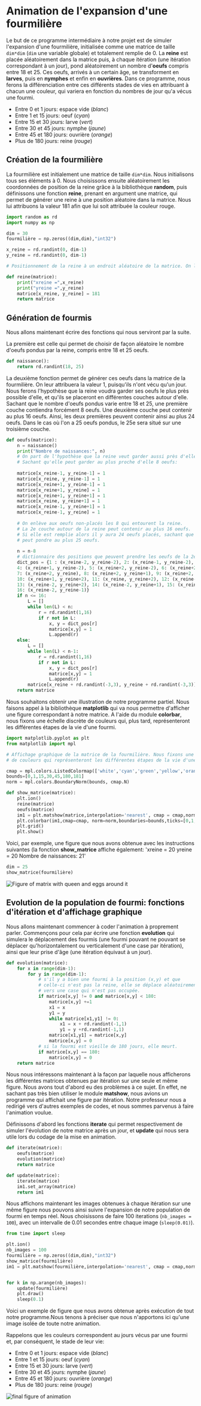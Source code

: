 # Animation de l'expansion d'une fourmilière


Le but de ce programme intermédiaire à notre projet est de simuler l'expansion d'une fourmilière, initialisée comme une matrice de taille ```dim*dim``` (```dim``` une variable globale) et totalement remplie de 0. La __reine__ est placée aléatoirement dans la matrice puis, à chaque itération (une itération correspondant à un jour), pond aléatoirement un nombre d'__oeufs__ compris entre 18 et 25.
Ces oeufs, arrivés à un certain âge, se transforment en __larves__, puis en __nymphes__ et enfin en __ouvrières__.
Dans ce programme, nous ferons la différenciation entre ces différents stades de vies en attribuant à chacun une couleur, qui variera en fonction du nombres de jour qu'a vécus une fourmi.
  * Entre 0 et 1 jours: espace vide (_blanc_)
  * Entre 1 et 15 jours: oeuf (_cyan_)
  * Entre 15 et 30 jours: larve (_vert_)
  * Entre 30 et 45 jours: nymphe (_jaune_)
  * Entre 45 et 180 jours: ouvrière (_orange_)
  * Plus de 180 jours: reine (_rouge_)

## Création de la fourmilière

La fourmilière est initialement une matrice de taille ```dim*dim```. Nous initialisons tous ses éléments à 0.
Nous choisissons ensuite aléatoirement les coordonnées de position de la reine grâce à la bibliothèque __random__, puis définissons une fonction __reine__, prenant en argument une matrice, qui permet de générer une reine à une position aléatoire dans la matrice. Nous lui attribuons la valeur 181 afin que lui soit attribuée la couleur rouge.

```Python
import random as rd
import numpy as np

dim = 30
fourmilière = np.zeros((dim,dim),"int32")

x_reine = rd.randint(0, dim-1)
y_reine = rd.randint(0, dim-1)

# Positionnement de la reine à un endroit aléatoire de la matrice. On lui attribue la valeur 181.

def reine(matrice):
    print("xreine =",x_reine)
    print("yreine =",y_reine)
    matrice[x_reine, y_reine] = 181
    return matrice
```

## Génération de fourmis

Nous allons maintenant écrire des fonctions qui nous serviront par la suite.

La première est celle qui permet de choisir de façon aléatoire le nombre d'oeufs pondus par la reine, compris entre 18 et 25 oeufs.

```Python
def naissance():
    return rd.randint(18, 25)
```

La deuxième fonction permet de générer ces oeufs dans la matrice de la fourmilière. On leur attribuera la valeur 1, puisqu'ils n'ont vécu qu'un jour. Nous ferons l'hypothèse que la reine voudra garder ses oeufs le plus près possible d'elle, et qu'ils se placeront en différentes couches autour d'elle.
Sachant que le nombre d'oeufs pondus varie entre 18 et 25, une première couche contiendra forcément 8 oeufs. Une deuxième couche peut contenir au plus 16 oeufs. Ainsi, les deux premières peuvent contenir ainsi au plus 24 oeufs. Dans le cas où l'on a 25 oeufs pondus, le 25e sera situé sur une troisième couche.

```Python
def oeufs(matrice):
    n = naissance()
    print("Nombre de naissances:", n)
    # On part de l'hypothèse que la reine veut garder aussi près d'elle que possible ses oeufs
    # Sachant qu'elle peut garder au plus proche d'elle 8 oeufs:
    
    matrice[x_reine-1, y_reine-1] = 1
    matrice[x_reine, y_reine-1] = 1
    matrice[x_reine+1, y_reine-1] = 1
    matrice[x_reine+1, y_reine] = 1
    matrice[x_reine+1, y_reine+1] = 1
    matrice[x_reine, y_reine+1] = 1
    matrice[x_reine-1, y_reine+1] = 1
    matrice[x_reine-1, y_reine] = 1
    
    # On enlève aux oeufs non-placés les 8 qui entourent la reine. 
    # La 2e couche autour de la reine peut contenir au plus 16 oeufs.
    # Si elle est remplie alors il y aura 24 oeufs placés, sachant que la reine
    # peut pondre au plus 25 oeufs.
    
    n = n-8
    # dictionnaire des positions que peuvent prendre les oeufs de la 2e couche.
    dict_pos = {1 : (x_reine-2, y_reine-2), 2: (x_reine-1, y_reine-2), 3: (x_reine, y_reine-2),
    4: (x_reine+1, y_reine-2), 5: (x_reine+2, y_reine-2), 6: (x_reine+2, y_reine-1), 
    7: (x_reine+2, y_reine), 8: (x_reine+2, y_reine+1), 9: (x_reine+2, y_reine+2),
    10: (x_reine+1, y_reine+2), 11: (x_reine, y_reine+2), 12: (x_reine-1, y_reine+2),
    13: (x_reine-2, y_reine+2), 14: (x_reine-2, y_reine+1), 15: (x_reine-2, y_reine),
    16: (x_reine-2, y_reine-1)}
    if n <= 16:
        L = []
        while len(L) < n:
            r = rd.randint(1,16)
            if r not in L:
                x, y = dict_pos[r]
                matrice[x,y] = 1
                L.append(r)
    else:
        L = []
        while len(L) < n-1:
            r = rd.randint(1,16)
            if r not in L:
                x, y = dict_pos[r]
                matrice[x,y] = 1
                L.append(r)
        matrice[x_reine + rd.randint(-3,3), y_reine + rd.randint(-3,3)] = 1
    return matrice
```

Nous souhaitons obtenir une illustration de notre programme partiel. Nous faisons appel à la bibliothèque __matplotlib__ qui va nous permettre d'afficher une figure correspondant à notre matrice. A l'aide du module __colorbar__, nous fixons une échelle discrète de couleurs qui, plus tard, représenteront les différentes étapes de la vie d'une fourmi.

```Python
import matplotlib.pyplot as plt
from matplotlib import mpl

# Affichage graphique de la matrice de la fourmilière. Nous fixons une échelle discrète
# de couleurs qui représenteront les différentes étapes de la vie d'une fourmi.

cmap = mpl.colors.ListedColormap(['white','cyan','green','yellow','orange','red'])
bounds=[0,1,15,30,45,180,181]
norm = mpl.colors.BoundaryNorm(bounds, cmap.N)

def show_matrice(matrice):
    plt.ion()
    reine(matrice)
    oeufs(matrice)
    im1 = plt.matshow(matrice,interpolation='nearest', cmap = cmap,norm=norm)
    plt.colorbar(im1,cmap=cmap, norm=norm,boundaries=bounds,ticks=[0,1,15,30,45,180,181])
    plt.grid()
    plt.show()
```

Voici, par exemple, une figure que nous avons obtenue avec les instructions suivantes (la fonction __show_matrice__ affiche également: 'xreine = 20
yreine = 20
Nombre de naissances: 21' 
```Python
dim = 25
show_matrice(fourmilière)
```
![Figure of matrix with queen and eggs around it](https://github.com/Sawken/Anthill/blob/master/Images/figure_cecile_0.png?raw=true)


## Evolution de la population de fourmi: fonctions d'itération et d'affichage graphique

Nous allons maintenant commencer à coder l'animation à proprement parler. Commençons pour cela par écrire une fonction __evolution__ qui simulera le déplacement des fourmis (une fourmi pouvant ne pouvant se déplacer qu'horizontalement ou verticalement d'une case par itération), ainsi que leur prise d'âge (une itération équivaut à un jour).

```Python
def evolution(matrice):
    for x in range(dim-1):
        for y in range(dim-1):
            # s'il y a bien une fourmi à la position (x,y) et que
            # celle-ci n'est pas la reine, elle se déplace aléatoirement
            # vers une case qui n'est pas occupée.
            if matrice[x,y] != 0 and matrice[x,y] < 180:
                matrice[x,y] +=1
                x1 = x
                y1 = y
                while matrice[x1,y1] != 0:
                    x1 = x + rd.randint(-1,1)
                    y1 = y +rd.randint(-1,1)
                matrice[x1,y1] = matrice[x,y]
                matrice[x,y] = 0
            # si la fourmi est vieille de 180 jours, elle meurt.
            if matrice[x,y] == 180:
                matrice[x,y] = 0
    return matrice
```
Nous nous intéressons maintenant à la façon par laquelle nous afficherons les différentes matrices obtenues par itération sur une seule et même figure. Nous avons tout d'abord eu des problèmes à ce sujet. En effet, ne sachant pas très bien utiliser le module __matshow__, nous avions un programme qui affichait une figure par itération. Notre professeur nous a redirigé vers d'autres exemples de codes, et nous sommes parvenus à faire l'animation voulue.

Définissons d'abord les fonctions __iterate__ qui permet respectivement de simuler l'évolution de notre matrice après un jour, et __update__ qui nous sera utile lors du codage de la mise en animation.

```Python
def iterate(matrice):
    oeufs(matrice)
    evolution(matrice)
    return matrice

def update(matrice):
    iterate(matrice)
    im1.set_array(matrice)
    return im1
```

Nous affichons maintenant les images obtenues à chaque itération sur une même figure nous pouvons ainsi suivre l'expansion de notre population de fourmi en temps réel.
Nous choisissons de faire 100 iterations (```nb_images = 100```), avec un intervalle de 0.01 secondes entre chaque image (```sleep(0.01)```).

```Python
from time import sleep

plt.ion()
nb_images = 100
fourmilière = np.zeros((dim,dim),"int32")
show_matrice(fourmilière)
im1 = plt.matshow(fourmilière,interpolation='nearest', cmap = cmap,norm=norm)


for k in np.arange(nb_images):
    update(fourmilière)
    plt.draw()
    sleep(0.1)
```
Voici un exemple de figure que nous avons obtenue après exécution de tout notre programme.Nous tenons à préciser que nous n'apportons ici qu'une image isolée de toute notre animation.

Rappelons que les couleurs correspondent au jours vécus par une fourmi et, par conséquent, le stade de leur vie:
  * Entre 0 et 1 jours: espace vide (_blanc_)
  * Entre 1 et 15 jours: oeuf (_cyan_)
  * Entre 15 et 30 jours: larve (_vert_)
  * Entre 30 et 45 jours: nymphe (_jaune_)
  * Entre 45 et 180 jours: ouvrière (_orange_)
  * Plus de 180 jours: reine (_rouge_)
  
![final figure of animation](https://raw.githubusercontent.com/Sawken/Anthill/32bb426ceb7784ca05a3e71f8ef096970480dd0b/Images/figure_cecile_1.jpg)
